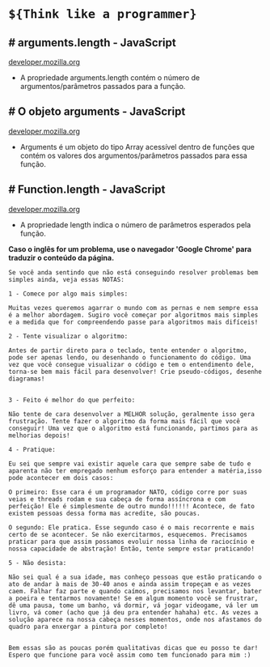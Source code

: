 # `${Think like a programmer}`

## # arguments.length - JavaScript
[developer.mozilla.org](https://developer.mozilla.org/en-US/docs/Web/JavaScript/Reference/Functions/arguments/length/)
* A propriedade arguments.length contém o número de argumentos/parâmetros passados ​​para a função.

## # O objeto arguments - JavaScript
[developer.mozilla.org](https://developer.mozilla.org/en-US/docs/Web/JavaScript/Reference/Functions/arguments/) 
* Arguments é um objeto do tipo Array acessível dentro de funções que contém os valores dos argumentos/parâmetros passados ​​para essa função.

## # Function.length - JavaScript
[developer.mozilla.org](https://developer.mozilla.org/en-US/docs/Web/JavaScript/Reference/Global_Objects/Function/length/)
* A propriedade length indica o número de parâmetros esperados pela função.

**Caso o inglês for um problema, use o navegador 'Google Chrome' para traduzir o conteúdo da página.**
```
Se você anda sentindo que não está conseguindo resolver problemas bem simples ainda, veja essas NOTAS: 

1 - Comece por algo mais simples:

Muitas vezes queremos agarrar o mundo com as pernas e nem sempre essa é a melhor abordagem. Sugiro você começar por algoritmos mais simples e a medida que for compreendendo passe para algoritmos mais difíceis!

2 - Tente visualizar o algoritmo:

Antes de partir direto para o teclado, tente entender o algoritmo, pode ser apenas lendo, ou desenhando o funcionamento do código. Uma vez que você consegue visualizar o código e tem o entendimento dele, torna-se bem mais fácil para desenvolver! Crie pseudo-códigos, desenhe diagramas! 


3 - Feito é melhor do que perfeito:

Não tente de cara desenvolver a MELHOR solução, geralmente isso gera frustração. Tente fazer o algoritmo da forma mais fácil que você conseguir! Uma vez que o algoritmo está funcionando, partimos para as melhorias depois!

4 - Pratique:

Eu sei que sempre vai existir aquele cara que sempre sabe de tudo e aparenta não ter empregado nenhum esforço para entender a matéria,isso pode acontecer em dois casos: 

O primeiro: Esse cara é um programador NATO, código corre por suas veias e threads rodam e sua cabeça de forma assíncrona e com perfeição! Ele é simplesmente de outro mundo!!!!!! Acontece, de fato existem pessoas dessa forma mas acredite, são poucas.

O segundo: Ele pratica. Esse segundo caso é o mais recorrente e mais certo de se acontecer. Se não exercitarmos, esquecemos. Precisamos praticar para que assim possamos evoluir nossa linha de raciocínio e nossa capacidade de abstração! Então, tente sempre estar praticando!

5 - Não desista:

Não sei qual é a sua idade, mas conheço pessoas que estão praticando o ato de andar à mais de 30-40 anos e ainda assim tropeçam e as vezes caem. Falhar faz parte e quando caímos, precisamos nos levantar, bater a poeira e tentarmos novamente! Se em algum momento você se frustrar, dê uma pausa, tome um banho, vá dormir, vá jogar videogame, vá ler um livro, vá comer (acho que já deu pra entender hahaha) etc. As vezes a solução aparece na nossa cabeça nesses momentos, onde nos afastamos do quadro para enxergar a pintura por completo! 


Bem essas são as poucas porém qualitativas dicas que eu posso te dar! Espero que funcione para você assim como tem funcionado para mim :) 
```